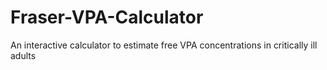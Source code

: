 # Fraser-VPA-Calculator
An interactive calculator to estimate free VPA concentrations in critically ill adults
